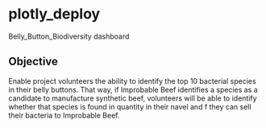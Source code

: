 # plotly_deploy
Belly_Button_Biodiversity dashboard

## Objective

Enable project volunteers the ability to identify the top 10 bacterial species in their belly buttons. That way, if Improbable Beef identifies a species as a candidate to manufacture synthetic beef, volunteers will be able to identify whether that species is found in quantity in their navel and f they can sell their bacteria to Improbable Beef.
